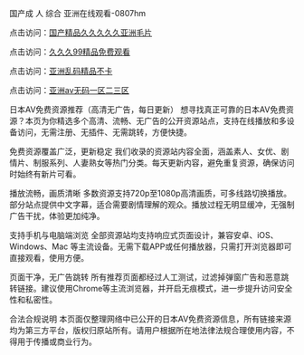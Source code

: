 国产成 人 综合 亚洲在线观看-0807hm


点击访问：<a href="https://heiliaozj3tjd.pages.dev">国产精品久久久久久亚洲毛片</a>

点击访问：<a href="https://heiliaowzu4ur.pages.dev">久久久99精品免费观看</a>

点击访问：<a href="https://heiliaoxwd5i8.pages.dev">亚洲乱码精品不卡</a>

点击访问：<a href="https://heiliaoe8ajia.pages.dev">亚洲av无码一区二三区</a>


日本AV免费资源推荐（高清无广告，每日更新）
想寻找真正可靠的日本AV免费资源？本页为你精选多个高清、流畅、无广告的公开资源站点，支持在线播放和多设备访问，无需注册、无插件、无需跳转，方便快捷。

免费资源覆盖广泛，更新稳定
我们收录的资源站内容全面，涵盖素人、女优、剧情片、制服系列、人妻熟女等热门分类。每天更新内容，避免重复资源，确保访问时始终有新片可看。

播放流畅，画质清晰
多数资源支持720p至1080p高清画质，可多线路切换播放。部分站点提供中文字幕，适合需要剧情理解的观众。播放过程无明显缓冲，无强制广告干扰，体验更加纯净。

支持手机与电脑端浏览
全部资源站均支持响应式页面设计，兼容安卓、iOS、Windows、Mac 等主流设备。无需下载APP或任何播放器，只需打开浏览器即可直接观看，使用方便。

页面干净，无广告跳转
所有推荐页面都经过人工测试，过滤掉弹窗广告和恶意跳转链接。建议使用Chrome等主流浏览器，并开启无痕模式，进一步提升访问安全性和私密性。

合法合规说明
本页面仅整理网络中已公开的日本AV免费资源信息，所有链接来源均为第三方平台，版权归原站所有。请用户根据所在地法律法规合理使用内容，不得用于传播或商业行为。


<span style="display:none;">[Canonical link](https://github.com/uu59996/68043 ）</span>

